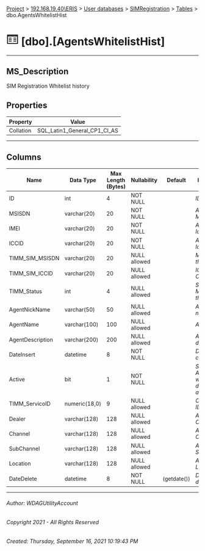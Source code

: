 #### 

[Project](../../../../index.md) > [192.168.19.40\\ERIS](../../../index.md) > [User databases](../../index.md) > [SIMRegistration](../index.md) > [Tables](Tables.md) > dbo.AgentsWhitelistHist

# ![Tables](../../../../Images/Table32.png) [dbo].[AgentsWhitelistHist]

---

## <a name="#description"></a>MS_Description

SIM Registration Whitelist history

## <a name="#properties"></a>Properties

| Property | Value |
|---|---|
| Collation | SQL_Latin1_General_CP1_CI_AS |


---

## <a name="#columns"></a>Columns

| Name | Data Type | Max Length (Bytes) | Nullability | Default | Description |
|---|---|---|---|---|---|
| ID | int | 4 | NOT NULL |  | _ID_ |
| MSISDN | varchar(20) | 20 | NOT NULL |  | _Agent MSISDN_ |
| IMEI | varchar(20) | 20 | NOT NULL |  | _Agent Device Identification_ |
| ICCID | varchar(20) | 20 | NOT NULL |  | _Agent SIM Identification_ |
| TIMM_SIM_MSISDN | varchar(20) | 20 | NULL allowed |  | _MSISDN on the CRM_ |
| TIMM_SIM_ICCID | varchar(20) | 20 | NULL allowed |  | _ICCID on the CRM_ |
| TIMM_Status | int | 4 | NULL allowed |  | _Status of the MSISDN on the CRM_ |
| AgentNickName | varchar(50) | 50 | NULL allowed |  | _Agent nickname_ |
| AgentName | varchar(100) | 100 | NULL allowed |  | _Agent name_ |
| AgentDescription | varchar(200) | 200 | NULL allowed |  | _Agent description_ |
| DateInsert | datetime | 8 | NOT NULL |  | _Datetime of creation_ |
| Active | bit | 1 | NOT NULL |  | _Status of the Agent whitelist (0 - disabled, 1- active)_ |
| TIMM_ServicoID | numeric(18,0) | 9 | NULL allowed |  | _CRM Service ID_ |
| Dealer | varchar(128) | 128 | NULL allowed |  | _Agent Classification_ |
| Channel | varchar(128) | 128 | NULL allowed |  | _Agent Channel_ |
| SubChannel | varchar(128) | 128 | NULL allowed |  | _Agent SubChannel_ |
| Location | varchar(128) | 128 | NULL allowed |  | _Agent Location_ |
| DateDelete | datetime | 8 | NOT NULL | (getdate()) | _Datetime of deletion_ |


---

###### Author:  WDAGUtilityAccount

###### Copyright 2021 - All Rights Reserved

###### Created: Thursday, September 16, 2021 10:19:43 PM

